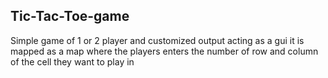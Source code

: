 ## Tic-Tac-Toe-game ##
Simple game of 1 or 2 player and customized output acting as a gui
it is mapped as a map where the players enters the number of row and column of the cell they want to play in
